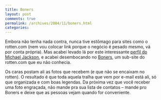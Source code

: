 ```yaml
---
title: Boners
layout: post
comments: true
permalink: /archives/2004/11/boners.html
categories:
---
```

Embora não tenha nada contra, nunca tive estômago para sites como o rotten.com (nem vou colocar link porque o negócio é pesado mesmo, vá por conta própria). Mas acabei levado lá por este interessante <a href=http://www.rotten.com/library/bio/entertainers/music/michael-jackson/ >perfil do Michael Jackson</a>, e acabei desembocando no <a href=http://www.boners.com/ >Boners</a>, um sub-site do rotten.com que eu não conhecia.

Os caras postam ali as fotos que recebem (e que não se encaixam no rotten). O resultado é que toda aquela tralha que vem por e-mail está ali, só que organizada e com boas legendas. Da próxima vez que você receber uma foto engraçada, não mande pra sua lista de contatos &#8211; mande pro Boners e deixe que as pessoas vejam quando for conveniente.